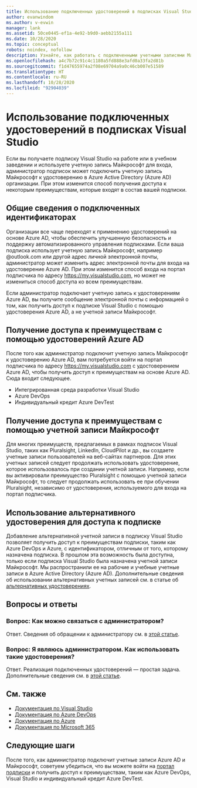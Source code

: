 ```yaml
---
title: Использование подключенных удостоверений в подписках Visual Studio | Документация Майкрософт
author: evanwindom
ms.author: v-evwin
manager: lank
ms.assetid: 50ce0445-ef1a-4e92-b9d0-aebb2155a111
ms.date: 10/28/2020
ms.topic: conceptual
robots: noindex, nofollow
description: Узнайте, как работать с подключенными учетными записями Майкрософт и удостоверениями Azure Active Directory
ms.openlocfilehash: a4c7b72c91c4c1180a5fd888e3afd0a33fa2d81b
ms.sourcegitcommit: f1d47655974a2f08e69704a9a0c46cb007e51589
ms.translationtype: HT
ms.contentlocale: ru-RU
ms.lasthandoff: 10/28/2020
ms.locfileid: "92904039"
---
```

# <a name="how-to-use-connected-identities-in-visual-studio-subscriptions"></a>Использование подключенных удостоверений в подписках Visual Studio
Если вы получаете подписку Visual Studio на работе или в учебном заведении и используете учетную запись Майкрософт для входа, администратор подписок может подключить учетную запись Майкрософт к удостоверению в Azure Active Directory (Azure AD) организации.  При этом изменится способ получения доступа к некоторым преимуществам, которые входят в состав вашей подписки. 

## <a name="overview-of-connected-ids"></a>Общие сведения о подключенных идентификаторах
Организации все чаще переходят к применению удостоверений на основе Azure AD, чтобы обеспечить улучшенную безопасность и поддержку автоматизированного управления подписками.  Если ваша подписка использует учетную запись Майкрософт, например @outlook.com или другой адрес личной электронной почты, администратор может изменить адрес электронной почты для входа на удостоверение Azure AD.  При этом изменится способ входа на портал подписчика по адресу https://my.visualstudio.com, но может не измениться способ доступа ко всем преимуществам.  

Если администратор подключает учетную запись к удостоверениям Azure AD, вы получите сообщение электронной почты с информацией о том, как получить доступ к подписке Visual Studio с помощью удостоверения Azure AD, а не учетной записи Майкрософт. 

## <a name="how-to-access-benefits-using-azure-ad-identities"></a>Получение доступа к преимуществам с помощью удостоверений Azure AD
После того как администратор подключит учетную запись Майкрософт к удостоверению Azure AD, вам потребуется войти на портал подписчика по адресу https://my.visualstudio.com с удостоверением Azure AD, чтобы получить доступ к преимуществам на основе Azure AD.  Сюда входит следующее.
- Интегрированная среда разработки Visual Studio
- Azure DevOps
- Индивидуальный кредит Azure DevTest

## <a name="how-to-access-benefits-using-your-msa"></a>Получение доступа к преимуществам с помощью учетной записи Майкрософт
Для многих преимуществ, предлагаемых в рамках подписок Visual Studio, таких как Pluralsight, LinkedIn, CloudPilot и др., вы создаете учетные записи пользователей на веб-сайтах партнеров.  Для этих учетных записей следует продолжать использовать удостоверение, которое использовалось при создании учетной записи.  Например, если вы активировали преимущество Pluralsight с помощью учетной записи Майкрософт, то следует продолжать использовать ее при обучении Pluralsight, независимо от удостоверения, используемого для входа на портал подписчика.  

## <a name="use-an-alternate-identity-to-access-your-subscription"></a>Использование альтернативного удостоверения для доступа к подписке
Добавление альтернативной учетной записи в подписку Visual Studio позволяет получить доступ к преимуществам подписки, таким как Azure DevOps и Azure, с идентификатором, отличным от того, которому назначена подписка. В прошлом эта возможность была доступна, только если подписка Visual Studio была назначена учетной записи Майкрософт. Мы распространили ее на рабочие и учебные учетные записи в Azure Active Directory (Azure AD).  Дополнительные сведения об использовании альтернативных учетных записей см. в статье об [альтернативных удостоверениях](vs-alternate-identity.md). 

## <a name="frequently-asked-questions"></a>Вопросы и ответы
### <a name="q-how-can-i-contact-my-admin-about-this"></a>Вопрос: Как можно связаться с администратором?
Ответ.  Сведения об обращении к администратору см. в [этой статье](contact-my-admin.md).  

### <a name="q-im-an-admin--how-do-i-use-this"></a>Вопрос: Я являюсь администратором.  Как использовать такие удостоверения?
Ответ.  Реализация подключенных удостоверений — простая задача.  Дополнительные сведения см. в [этой статье](personal-email-sign-ins.md). 

## <a name="see-also"></a>См. также
- [Документация по Visual Studio](/visualstudio/)
- [Документация по Azure DevOps](/azure/devops/)
- [Документация по Azure](/azure/)
- [Документация по Microsoft 365](/microsoft-365/)

## <a name="next-steps"></a>Следующие шаги
После того, как администратор подключит учетные записи Azure AD и Майкрософт, советуем убедиться, что вы можете войти на [портал подписки](https://my.visualstudio.com?wt.mc_id=o~msft~docs) и получить доступ к преимуществам, таким как Azure DevOps, Visual Studio и индивидуальный кредит Azure DevTest.